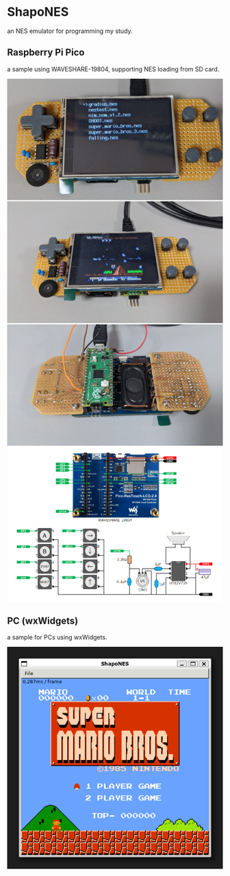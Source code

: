 # ShapoNES

an NES emulator for programming my study.

## Raspberry Pi Pico

a sample using WAVESHARE-19804, supporting NES loading from SD card.

![](img/bootmenu.jpg)
![](img/cover.jpg)
![](img/backside.jpg)
![](img/circuit.png)

## PC (wxWidgets)

a sample for PCs using wxWidgets.

![](img/ss01.png)
